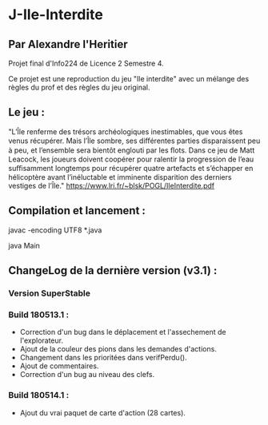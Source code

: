 # J-Ile-Interdite
## Par Alexandre l'Heritier
Projet final d'Info224 de Licence 2 Semestre 4.

Ce projet est une reproduction du jeu "Ile interdite" avec un mélange des règles du prof et des règles du jeu original.

## Le jeu :
"L’Île renferme des trésors archéologiques inestimables, que vous êtes venus récupérer. Mais l’Île sombre, ses diﬀérentes parties disparaissent peu à peu, et l’ensemble sera bientôt englouti par les ﬂots. Dans ce jeu de Matt Leacock, les joueurs doivent coopérer pour ralentir la progression de l’eau suﬃsamment longtemps pour récupérer quatre artefacts et s’échapper en hélicoptère avant l’inéluctable et imminente disparition des derniers vestiges de l’Île."
https://www.lri.fr/~blsk/POGL/IleInterdite.pdf

## Compilation et lancement :
javac -encoding UTF8 *.java

java Main

## ChangeLog de la dernière version (v3.1) : 
### Version SuperStable
### Build 180513.1 :
- Correction d'un bug dans le déplacement et l'assechement de l'explorateur.
- Ajout de la couleur des pions dans les demandes d'actions.
- Changement dans les prioritées dans verifPerdu().
- Ajout de commentaires.
- Correction d'un bug au niveau des clefs.

### Build 180514.1 :
- Ajout du vrai paquet de carte d'action (28 cartes).
